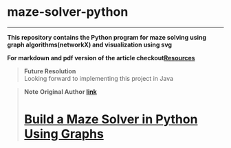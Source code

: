 # maze-solver-python

---

**This repository contains the Python program for maze solving using graph algorithms(networkX) and visualization using svg**

**For markdown and pdf version of the article checkout[Resources](./Resources/)**

> **Future Resolution**<br>
> Looking forward to implementing this project in Java

> **Note**
> **Original Author [link](https://realpython.com/team/bzaczynski/)**
> # [Build a Maze Solver in Python Using Graphs](https://realpython.com/python-maze-solver/#demo-python-maze-solver)